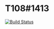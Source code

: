 T108#1413
============


[![Build Status](https://travis-ci.org/gnuhub/travis_ci_osx_pkg_template.svg)](https://travis-ci.org/gnuhub/travis_ci_osx_pkg_template)

